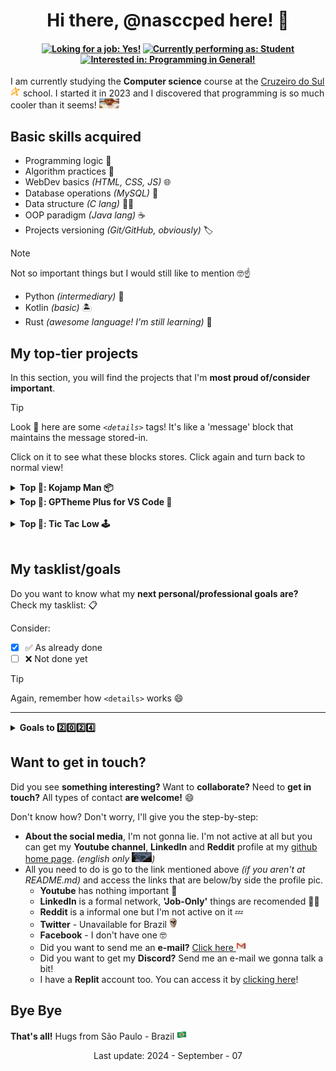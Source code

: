 <!-- title and ----------------------------------------------------->
<h1 align="center">Hi there, @nasccped here! 👋</h1>

<!-- some centered badges -->
<h4 align="center">

[![Loking for a job: Yes!][loking-for-a-job-badge]](#)
[![Currently performing as: Student][performing-badge]](#)
[![Interested in: Programming in General!][interested-in-badge]](#)

</h4>



<!-- description text ---------------------------------------------->
I am currently studying the **Computer science** course at the
[Cruzeiro do Sul <img
src="./assets/logo-cruzeiro_do_sul.png"
style="height: 1rem"
alt="Cruzeiro do Sul logo">][cruzeiro-do-sul-link] school. I started
it in 2023 and I discovered that
programming is so much cooler than it seems! <img
src="./assets/random-surprised_guy.jpg"
style="height: 1rem; width: 2rem"
alt="surprised guy">



<!-- self explanatory ---------------------------------------------->
Basic skills acquired
---------------------

- Programming logic 👾
- Algorithm practices 📑
- WebDev basics _(HTML, CSS, JS)_ 🌐
- Database operations _(MySQL)_ 💾
- Data structure _(C lang)_ 🧑‍🔬
- OOP paradigm _(Java lang)_ ☕
- Projects versioning _(Git/GitHub, obviously)_ 🏷️

<!-- aditional -->
> [!NOTE]
>
> Not so important things but I would still like to mention 🤓☝️
>
> - Python _(intermediary)_ 🐍
> - Kotlin _(basic)_ 🏝️
> - Rust _(awesome language! I'm still learning)_ 🦀



<!-- dedicated to my personal projects ----------------------------->
My top-tier projects
--------------------

<!-- details from projects table -->
In this section, you will find the projects that I'm **most proud
of/consider important**.

> [!TIP]
>
> Look 🥸 here are some _`<details>`_ tags! It's like a 'message'
> block that maintains the message stored-in.
>
> Click on it to see what these blocks stores. Click again and turn
> back to normal view!

<!-- kojamp man -->
<details>

<summary><strong>Top 🥇: Kojamp Man 📦</strong></summary>

**Kojamp Man** is a **Kotlin 🏝️** and **Java ☕** Project Manager (like
[Gradle 🐘][gradle-link]) in a _'noob'_ version. While Gradle and
[Maven 🪶][maven-link] generates a giant environment to compile, run
and debug the project, Kojamp Man just generates the basic content
(`.git/`, `src/`, `Makefile`) to develope and run your project as
an academic one or something related 🏫

The project is currently at the beggining and receiving updates time
by time. You can get more info at the
[official github repository 🔗][kojamp-man-link]

</details>

<!-- gptheme plus -->
<details>

<summary><strong>Top 🥈: GPTheme Plus for VS Code 🎨</strong></summary>

**GPTheme Plus for VS Code** is a VS Code colorscheme extension based
on [Chat GPT][chat-gpt-link] code view. It's not a big achievement,
but I was proud of it 🫡

A short while ago, I started using [Neovim][neovim-link] as my **IDE**
and this made me work less on this project 🙁, but you can still get
more information by accessing the
[official github repository 👥][gptheme-plus-github-link] or the
[vscode marketplace 🛒][gptheme-plus-mrktplc-link] too...

</details><br>

<!-- tic tac low -->
<details>

<summary><strong>Top 🥉: Tic Tac Low 🕹️</strong></summary>

**Tic Tac Low** is a self-challenge game proposal inspired on the
`Tic Tac Toe` _(My first solo game developed at CS school)_. Read until
the end. It Worth 🥹

At first, I wanted to develop a game, but with some restrictions:

- Make a game in _Pygame_, _Java_, _Unreal_, _..._ it's easy a lot 💤.
Dude, I'm not a _programmer_ 👶, I'm a _**PRO**-grammer_ 🗿. I want to
do this **in the hardest lang that I've learned**. _(C was choosen
<img src="./assets/random-guy_at_war.gif"
style="height: 1rem; widht: 2rem"
alt="goofy war meme">)_
- **Libs**? **Generate window**? **Dependencies**? The only
dependency here will be the **binary**. The rest will be coded 🗿
- Everything will be **visualized** and **accessed** by the terminal
window. The game **is simple**, the implementation **is hard**.
That's the deal 🗿

---

So... **what's the problem? 🤓**

When I started the [Kojamp Man 📦][kojamp-man-link] development, I
ended up _leaving this project aside for a while_ ~~(the difficulty
in development also contributed)~~. I don't know if I'll go back to
developing this project any time soon, but I **intend to finish it
someday!** <img src="./assets/random-theres_a_starman.png"
style="height: 1rem; width: 2rem"
alt="there's a starman">

You can go to the project repo by clicking
[here][tic-tac-low-repo-link].

</details><br>



<!-- personal task list -------------------------------------------->
My tasklist/goals
-----------------

Do you want to know what my **next personal/professional goals are?**
Check my tasklist: 📋


Consider:
- [X] ✅ As already done
- [ ] ❌ Not done yet

> [!TIP]
>
> Again, remember how `<details>` works 😄

---

<details>

<summary><strong>Goals to 2️⃣0️⃣2️⃣4️⃣</strong></summary>

- [X] Upload my first official VS Code extension 🧩
- [ ] Do several updates to [Kojamp Man][kojamp-man-link] project 🪛
- [ ] Get my first job as a programmer or something related 👨‍🏭
- [ ] Start a in-depth Rust-lang learning 🦀
- [ ] Maybe, turn back to [Tic Tac Low][tic-tac-low-repo-link] development 🕹️

</details>



<!-- contact ------------------------------------------------------->
Want to get in touch?
---------------------

Did you see **something interesting?** Want to **collaborate?** Need
to **get in touch?** All types of contact **are welcome!** 😄

Don't know how? Don't worry, I'll give you the step-by-step:

- **About the social media**, I'm not gonna lie. I'm not active at
all but you can get my **Youtube channel**, **LinkedIn** and
**Reddit** profile at my [github home page][github-profile-link].
_(english only <img src="./assets/random-no_something_meme.jpg"
style="height: 1rem; width: 2rem"
alt="no english?">)_
- All you need to do is go to the link mentioned above _(if you
aren't at README.md)_ and access the links that are below/by side the
profile pic.
  - **Youtube** has nothing important 🤷
  - **LinkedIn** is a formal network, **'Job-Only'** things are
  recomended 🧑‍💼
  - **Reddit** is a informal one but I'm not active on it 💤
  - **Twitter** - Unavailable for Brazil <img
src="./assets/random-skull.png"
style="height: 1rem"
alt="dude...">
  - **Facebook** - I don't have one 🤓
  - Did you want to send me an **e-mail?** [Click here <img
src="./assets/logo-gmail.png"
style="height: 1rem"
alt="gmail logo">][send-email-template]
  - Did you want to get my **Discord?** Send me an e-mail we gonna
talk a bit!
  - I have a **Replit** account too. You can access it by
[clicking here][replit-profile-link]!



<!-- bye bye ------------------------------------------------------->
Bye Bye
-------

**That's all!** Hugs from São Paulo - Brazil
<img src="./assets/flag-brazil.png"
style="height: 1rem"
alt="Brazil flag">



<p align="center">Last update: 2024 - September - 07</p>

<!-- md link-shorts ------------------------------------------------->

<!-- badges -->
[loking-for-a-job-badge]: https://img.shields.io/badge/Loking%20for%20a%20job%3A-Yes!-629CCC
[performing-badge]: https://img.shields.io/badge/Currently%20performing%20as%3A-Student-AB7EDB
[interested-in-badge]: https://img.shields.io/badge/Interested%20in%3A-Programming%20in%20general-DE5E55

<!-- links -->
[cruzeiro-do-sul-link]: https://www.cruzeirodosul.edu.br/
[gradle-link]: https://gradle.org/
[maven-link]: https://maven.apache.org/
[kojamp-man-link]: https://github.com/nasccped/kojamp-man
[chat-gpt-link]: https://openai.com/chatgpt/
[neovim-link]: https://neovim.io/
[gptheme-plus-github-link]: https://github.com/nasccped/vsc-gptheme-plus-extension
[gptheme-plus-mrktplc-link]: https://marketplace.visualstudio.com/items?itemName=nascc.gptheme-plus
[tic-tac-low-repo-link]: https://github.com/nasccped/tic-tac-low
[github-profile-link]: https://github.com/nasccped
[send-email-template]: mailto:pdbt.contact@gmail.com?subject=Put%20the%20Message%20title%20here%20%E2%9C%8D%EF%B8%8F&body=Don't%20forget%20to%20add...%20well...%20the%20message%20%F0%9F%98%85
[replit-profile-link]: https://replit.com/@nasccped
